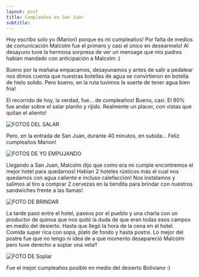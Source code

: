 ```yaml
---
layout: post
title: Cumpleaños en San Juan
subtitle: 
---
```



Hoy escribo solo yo (Marion) porque es mi cumpleaños!
Por falta de medios de comunicación Malcolm fue el primero y casi el único en desearmelo!
Al desayuno tuve la hermosa sorpresa de ver un mensage que mis padres habian mandado con anticipación a Malcolm :)

Bueno por la mañana empacamos, desayunamos y antes de salir a pedalear nos dimos cuenta que nuestras botellas de agua se convirtieron en botella de hielo solido. Pero bueno, en la ruta tuvimos la suerte de tener agua bien fría!

El recorrido de hoy, la verdad, fue... de cumpleaños! Bueno, casi. El 90% fue andar sobre el salar planito y ríjido. Realmente un placer, con vistas que quitan el aliento!

![FOTOS DEL SALAR](https://lh3.googleusercontent.com/e0RCjN2M51n6YvA06aMvbRhuuQ1Ch4oM0Dl3_h-21xDI_xg0vbAbidkwGwT2mdVeaDUILzMyKyJGcyv4eiA7rm-PZROQoeVB6zOMNrWWnYDYLCwbbfXgqmOp0-Pyc-s6-80KcttNC2p2yZw0NK_ITXmX_q12CubYLl4j5Nk1ahdOx0ZYIlauPpxgGEKmEFd8VuxWAaGQy2L0XyXew7HLeqd0XZYrUrrbpW8_blKicDIG7MNP0wCVk6i_6brGndoMl_P0DtQKNDMGCXzuOfAXRvyL9H_775-owkRAqnTQYhu0WYsvlNN7k-Q006VikZNNkklXbZKV56MfYdgQ2qgSfB-NB1155ad2bvTmIi9ou6dC5RHYclGojTUeRXYQjGQ6zW92FJV0AKRzq3Y_2I91gpJV_pdORF94C5vUt68zq3hrz2AqTLfpU2_4kkFiLtsrTzs77IecqEknSfMHqYXs_g_UurAI1MPQEbUGcQc4Fe9Ays1qZlirdKqfpQd7DQaG9zty9deorw7GzXUJZJk4RM7n3tmna4RK7Eon2onUqC3ur8dTgK6SPy66qS_OJvtz-jz1CEpitjpJFJvboX8lJy9ozuB7ZzOYAhb9NjFjaqOa8h1f9wVgX80e3iqBQsG7qHbAmOUhXvQwgN_sRsXn5W2lh2payumtZe5GXdVedfB0noI=w1215-h684-no)

Pero, en la entrada de San Juan, durante 40 minutos, en subida...
Feliz cumpleaños Marion!

![FOTOS DE YO EMPUJANDO](https://lh3.googleusercontent.com/aCU9GTRz8odP-Ab4PHeZ9dVK7xCXexjb46N30t3gEYoCY6ZEmFVS8C5UHxBe67_w_YKBi3OQH86Z39DP4yaJ6LIex7NFJG5BJxukokIEPR76CAZFpj5-7B4uVaCSBQlQLqBMHvz2JpVhDeDzO_-soifcXHBrtPPPgzM1KXrYmnMMqXQsOgHAnhARlxIOeeeh3gF7vqk-RHc7awv9qp1jRSU9Q3vUXW69QNLw9cO7KA_V32yohBxp-UygH-b4P9J3Kh0LI5BVWUXdwaaTOdmKiUPFdbBHfZlsend8ldRFztE9QzlCipJEXNAVFWKzBTEOHyODkJNrDBqvgulMVi6XSJWYsdNbrRv221DdjGLFM01xjyP1URRzcLlZOLFKO5cpiSH6H3p7LpID0ZFUjRrdfySA5Wzcd8hBu4lGBKkbGwYsXOmF5ldljVjjohwYHRmhZtl5idcV_w_H7xWlQtsb3tfaJ1BBzwUN4OIzUdzm34lO0AN0MuP7biTtbB8tdr5FLquPlXRD3MuiaCUFPSD0f9d1-hHgKfpRrS3KreCxLPQzEeZxBo3YVMLCmRCpgP820BSO-qvJz5B5pt9BRF_U1LhZqGO42rQZliSgZCq1d34HUj-5knxpuybGd5vxKF9KUwzTjGy0rTS3Ml_0JndPdGsNsLYbqrHnVlYrIGfqchJl2Ck=w1215-h684-no)

Llegando a San Juan, Malcolm dijo que como era mi cumple encontremos el mejor hotel para quedarnos! Habían 2 hoteles rústicos más el cual nos quedamos con agua caliente e incluso calefacción! Nos instalamos y salimos al tiro a comprar 2 cervezas en la tiendita para brindar con nuestros sandwiches frente a las llamas! 

![FOTO DE BRINDAR](https://lh3.googleusercontent.com/5WktkVttnreFOjs5DqNSaRzz_3VYM1dcxqGJKw41v2_BGiSlXJfz7InY9TFWCqvhfkIrg6t_c-sJY7sTYfU-wF-IRkH-Oi2nNNPfTl0K0IJg80RHIxi8IZ9RfaH3JqO0HeNhM55jweWg_1hgUt8V4zmWDaahlBMNW5-CSBvcb_rwsd4_zFTrYf2Eco3pdh3dGm1sJEw5dIuZM_Qdrbpq1jizS4qaKxmbVDJO8KcWWLnE_9aOZbwt9zc2pcoAfOBPDgxXbw2gotV7ih-tMfN21VRHNzzOmZofv5bfoAUds7_R6W34azEVz3BGl4eNe8ub6nlUkwA5T5tZRQsw_uQUTJiOpSHCalfBdyGIcguQhJKjW3Po0buHJz2E91f58dWaVDc0b1Lvmaw4r4MXCwtUtxHzQPrqBMuTr-WWQUdw-xnjveOn5JnDGni6azM3dTc60Qordz_mIsAGEDIPpXglFkM6HYMfCI7ncL-5ivWkgNBjZXPJU_ydCU6VjfMZQREqfyFGYddSGNJ-w0sbIG8MnyxvXSzNU5BhMRFY9TJ2drKGEAThnclryDBEZ_xCn9UCDz-0J6FmpMQaMBxcEr8vgRMupbwSUh4cZHaaoBkBsGlHLni0AK6kEoY5-NB0SXfP5HrZpv90snNSd5AKFHrCuKaCgbWcwCNZ2qCGXhgjYzoShXc=w1215-h684-no)

La tarde pasó entre el hotel, paseos por el pueblo y una charla con un productor de quinoa que nos quitó la duda de que eran todas esos campos en medio del desierto. Hasta que llegó la hora de la cena en el hotel. Comida super rica con sopa, plato de fondo y hasta postre. Lo mejor del postre fue que no tengo ni idea de a que momento desapareció Malcolm pero tuve derecho a soplar una vela!!

![FOTO DE Soplar](https://lh3.googleusercontent.com/Y3bKvBSEbPYEoVvsioThDaKyQnv58NE7_x1xeEJIE92VlMH13Hrkq9ZT9flIq73bLbk9IIvb_t0rnbe3fN60nTqeLLJlnYy4KAT32aXdQ56uqWa7A6BrtvXG3wRS5n39C_3OvyNnu01Eu7HaiZH88NTmQBjj16vcjrTd8U0K2EwdHXMo3-7vhm9k5rZVD-y2v3EgYV9aswxztQep2JFYGmvMnUZtsz_vRFafTIijnt43sW4NEjcbWl8WwiJuM-32SGeMoRl9bwUkdWlWaezqa2ptz6rR6xK8IWpzMKHKHHt8Atf-CC6QkM7s1XxzajgWaJ3HhLBKSBlKzFmo1gJXYhZkFmsLUAdbiE0kZSFdnJlyrPyaHpRdevoHnr1StAtYLRVne3_oaf7ffuqz88giPj6VuLimFZm4G_E_1hzmaZ0pxbvlmmcb6_i9-kgl6Xa01FOq4fcBvc5e_wgkMHBdR20y4T_bS8_J2dXAh3Vt_m09mLxsmNBgnGLEl0fg09NRL4DHNVWa1XnN1zDE42FcA847Fb7le16hMhrCj6VqJx8NdAlmKDXOBCH_nBzj-G8n_55KFi1pPRKtKwAsM47tcepukLz0tf7xGUFinhOsgfOPKBtC8ees581bPzdsovsUL2Hgg_vCHq4wg__c3HCIst0za8vKAT9fRFCzeE68jyWeFG8=w1215-h684-no)

Fue el mejor cumpleaños posible en medio del desierto Boliviano :)



